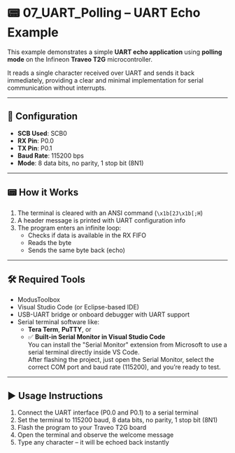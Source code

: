 # 📟 07_UART_Polling – UART Echo Example

This example demonstrates a simple **UART echo application** using **polling mode** on the Infineon **Traveo T2G** microcontroller.

It reads a single character received over UART and sends it back immediately, providing a clear and minimal implementation for serial communication without interrupts.

---

## 🔧 Configuration

- **SCB Used**: SCB0
- **RX Pin**: P0.0
- **TX Pin**: P0.1
- **Baud Rate**: 115200 bps
- **Mode**: 8 data bits, no parity, 1 stop bit (8N1)

---

## 📟 How it Works

1. The terminal is cleared with an ANSI command (`\x1b[2J\x1b[;H`)
2. A header message is printed with UART configuration info
3. The program enters an infinite loop:
   - Checks if data is available in the RX FIFO
   - Reads the byte
   - Sends the same byte back (echo)

---

## 🛠️ Required Tools

- ModusToolbox
- Visual Studio Code (or Eclipse-based IDE)
- USB-UART bridge or onboard debugger with UART support
- Serial terminal software like:
  - **Tera Term**, **PuTTY**, or
  - ✅ **Built-in Serial Monitor in Visual Studio Code**  
    You can install the "Serial Monitor" extension from Microsoft to use a serial terminal directly inside VS Code.  
    After flashing the project, just open the Serial Monitor, select the correct COM port and baud rate (115200), and you’re ready to test.

---

## ▶️ Usage Instructions

1. Connect the UART interface (P0.0 and P0.1) to a serial terminal
2. Set the terminal to 115200 baud, 8 data bits, no parity, 1 stop bit (8N1)
3. Flash the program to your Traveo T2G board
4. Open the terminal and observe the welcome message
5. Type any character – it will be echoed back instantly